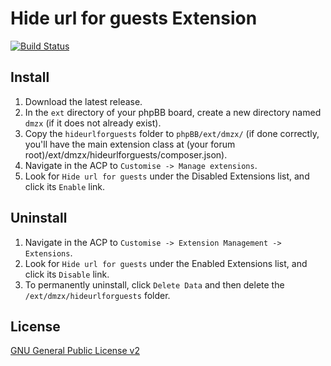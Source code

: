 # Hide url for guests Extension

[![Build Status](https://travis-ci.org/dmzx/Hide-url-for-guests.svg?branch=master)](https://travis-ci.org/dmzx/Hide-url-for-guests)

## Install
1. Download the latest release.
2. In the `ext` directory of your phpBB board, create a new directory named `dmzx` (if it does not already exist).
3. Copy the `hideurlforguests` folder to `phpBB/ext/dmzx/` (if done correctly, you'll have the main extension class at (your forum root)/ext/dmzx/hideurlforguests/composer.json).
4. Navigate in the ACP to `Customise -> Manage extensions`.
5. Look for `Hide url for guests` under the Disabled Extensions list, and click its `Enable` link.

## Uninstall
1. Navigate in the ACP to `Customise -> Extension Management -> Extensions`.
2. Look for `Hide url for guests` under the Enabled Extensions list, and click its `Disable` link.
3. To permanently uninstall, click `Delete Data` and then delete the `/ext/dmzx/hideurlforguests` folder.

## License
[GNU General Public License v2](http://opensource.org/licenses/GPL-2.0)
